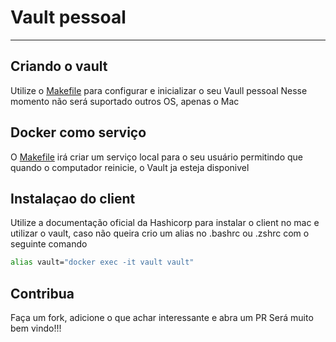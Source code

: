 # Vault pessoal
---
## Criando o vault
Utilize o [Makefile](Makefile) para configurar e inicializar o seu Vaull pessoal
Nesse momento não será suportado outros OS, apenas o Mac

## Docker como serviço
O [Makefile](Makefile) irá criar um serviço local para o seu usuário permitindo que 
quando o computador reinicie, o Vault ja esteja disponivel

## Instalaçao do client
Utilize a documentação oficial da Hashicorp para instalar o client no mac e utilizar o vault, 
caso não queira crio um alias no .bashrc ou .zshrc com o seguinte comando
````bash
alias vault="docker exec -it vault vault"
````

## Contribua
Faça um fork, adicione o que achar interessante e abra um PR
Será muito bem vindo!!!